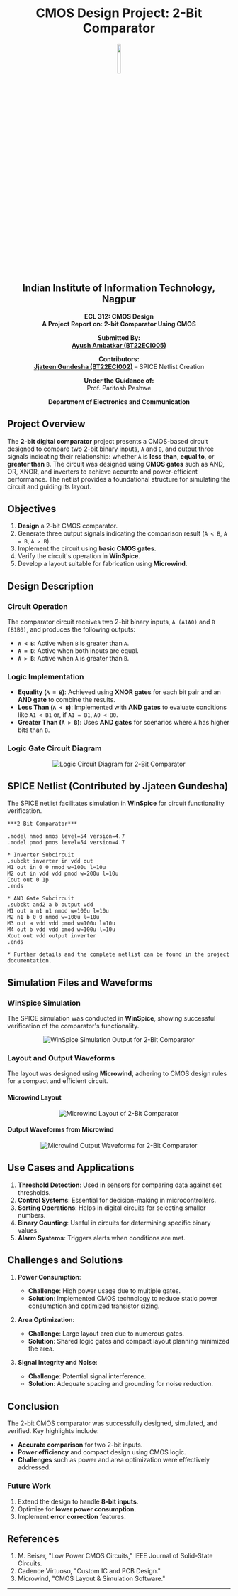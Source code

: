 <div align="center">

# CMOS Design Project: 2-Bit Comparator
<img src="https://upload.wikimedia.org/wikipedia/en/f/f5/Indian_Institute_of_Information_Technology%2C_Nagpur_Logo.svg" width="13%" /> <br>
## Indian Institute of Information Technology, Nagpur  
**ECL 312: CMOS Design**  
**A Project Report on: 2-bit Comparator Using CMOS**

**Submitted By:**  
[**Ayush Ambatkar (BT22ECI005)**](https://github.com/Ayush)

**Contributors:**  
[**Jjateen Gundesha (BT22ECI002)**](https://github.com/Jjateen) – SPICE Netlist Creation

**Under the Guidance of:**  
Prof. Paritosh Peshwe  

**Department of Electronics and Communication**

</div>

## Project Overview

The **2-bit digital comparator** project presents a CMOS-based circuit designed to compare two 2-bit binary inputs, `A` and `B`, and output three signals indicating their relationship: whether `A` is **less than**, **equal to**, or **greater than** `B`. The circuit was designed using **CMOS gates** such as AND, OR, XNOR, and inverters to achieve accurate and power-efficient performance. The netlist provides a foundational structure for simulating the circuit and guiding its layout.

## Objectives

1. **Design** a 2-bit CMOS comparator.
2. Generate three output signals indicating the comparison result (`A < B`, `A = B`, `A > B`).
3. Implement the circuit using **basic CMOS gates**.
4. Verify the circuit's operation in **WinSpice**.
5. Develop a layout suitable for fabrication using **Microwind**.

## Design Description

### Circuit Operation

The comparator circuit receives two 2-bit binary inputs, `A (A1A0)` and `B (B1B0)`, and produces the following outputs:
- **`A < B`**: Active when `B` is greater than `A`.
- **`A = B`**: Active when both inputs are equal.
- **`A > B`**: Active when `A` is greater than `B`.

### Logic Implementation

- **Equality (`A = B`)**: Achieved using **XNOR gates** for each bit pair and an **AND gate** to combine the results.
- **Less Than (`A < B`)**: Implemented with **AND gates** to evaluate conditions like `A1 < B1` or, if `A1 = B1`, `A0 < B0`.
- **Greater Than (`A > B`)**: Uses **AND gates** for scenarios where `A` has higher bits than `B`.

### Logic Gate Circuit Diagram
<div align="center">
    <img src="./images/logic_ckt.png" alt="Logic Circuit Diagram for 2-Bit Comparator">
</div>

## SPICE Netlist (Contributed by Jjateen Gundesha)

The SPICE netlist facilitates simulation in **WinSpice** for circuit functionality verification.

```spice
***2 Bit Comparator***

.model nmod nmos level=54 version=4.7
.model pmod pmos level=54 version=4.7

* Inverter Subcircuit
.subckt inverter in vdd out
M1 out in 0 0 nmod w=100u l=10u
M2 out in vdd vdd pmod w=200u l=10u
Cout out 0 1p
.ends

* AND Gate Subcircuit
.subckt and2 a b output vdd
M1 out a n1 n1 nmod w=100u l=10u
M2 n1 b 0 0 nmod w=100u l=10u
M3 out a vdd vdd pmod w=100u l=10u
M4 out b vdd vdd pmod w=100u l=10u
Xout out vdd output inverter
.ends

* Further details and the complete netlist can be found in the project documentation.
```

## Simulation Files and Waveforms

### WinSpice Simulation
The SPICE simulation was conducted in **WinSpice**, showing successful verification of the comparator's functionality.

<div align="center">
    <img src="./images/winspice_output.png" alt="WinSpice Simulation Output for 2-Bit Comparator">
</div>

### Layout and Output Waveforms

The layout was designed using **Microwind**, adhering to CMOS design rules for a compact and efficient circuit.

#### Microwind Layout
<div align="center">
    <img src="./images/microwind_layout.png" alt="Microwind Layout of 2-Bit Comparator">
</div>

#### Output Waveforms from Microwind
<div align="center">
    <img src="./images/microwind_output.png" alt="Microwind Output Waveforms for 2-Bit Comparator">
</div>

## Use Cases and Applications

1. **Threshold Detection**: Used in sensors for comparing data against set thresholds.
2. **Control Systems**: Essential for decision-making in microcontrollers.
3. **Sorting Operations**: Helps in digital circuits for selecting smaller numbers.
4. **Binary Counting**: Useful in circuits for determining specific binary values.
5. **Alarm Systems**: Triggers alerts when conditions are met.

## Challenges and Solutions

1. **Power Consumption**:
   - **Challenge**: High power usage due to multiple gates.
   - **Solution**: Implemented CMOS technology to reduce static power consumption and optimized transistor sizing.

2. **Area Optimization**:
   - **Challenge**: Large layout area due to numerous gates.
   - **Solution**: Shared logic gates and compact layout planning minimized the area.

3. **Signal Integrity and Noise**:
   - **Challenge**: Potential signal interference.
   - **Solution**: Adequate spacing and grounding for noise reduction.

## Conclusion

The 2-bit CMOS comparator was successfully designed, simulated, and verified. Key highlights include:
- **Accurate comparison** for two 2-bit inputs.
- **Power efficiency** and compact design using CMOS logic.
- **Challenges** such as power and area optimization were effectively addressed.

### Future Work

1. Extend the design to handle **8-bit inputs**.
2. Optimize for **lower power consumption**.
3. Implement **error correction** features.

## References

1. M. Beiser, "Low Power CMOS Circuits," IEEE Journal of Solid-State Circuits.
2. Cadence Virtuoso, "Custom IC and PCB Design."
3. Microwind, "CMOS Layout & Simulation Software."

---

